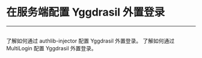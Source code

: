 <script setup>
import { faUsers, faPlus } from '@fortawesome/free-solid-svg-icons'
</script>

# 在服务端配置 Yggdrasil 外置登录

---

<p style="margin-bottom: 2em"></p>

<NCard title="authlib-injector" link="/yggdrasil/authlib-injector" >
了解如何通过 authlib-injector 配置 Yggdrasil 外置登录。
</NCard>
<NCard title="MultiLogin" link="/yggdrasil/multilogin" >
了解如何通过 MultiLogin 配置 Yggdrasil 外置登录。
</NCard>